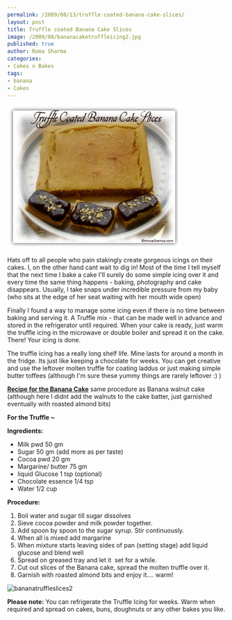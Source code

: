 ```yaml
--- 
permalink: /2009/08/13/truffle-coated-banana-cake-slices/
layout: post
title: Truffle coated Banana Cake Slices
image: /2009/08/bananacaketruffleicing2.jpg
published: true
author: Roma Sharma
categories: 
- Cakes n Bakes
tags:
- banana
- Cakes
---
```

<img class="alignnone size-full wp-image-1773" title="bananacaketruffleicing2" src="/2009/08/bananacaketruffleicing2.jpg" alt="bananacaketruffleicing2" width="400" height="331" />

Hats off to all people who pain stakingly create gorgeous icings on their cakes. I, on the other hand cant wait to dig in! Most of the time I tell myself that the next time I bake a cake I'll surely do some simple icing over it and every time the same thing happens - baking, photography and cake disappears. Usually, I take snaps under incredible pressure from my baby (who sits at the edge of her seat waiting with her mouth wide open)

<!--more-->Finally I found a way to manage some icing even if there is no time between baking and serving it. A Truffle mix - that can be made well in advance and stored in the refrigerator until required. When your cake is ready, just warm the truffle icing in the microwave or double boiler and spread it on the cake. There! Your icing is done.

The truffle icing has a really long shelf life. Mine lasts for around a month in the fridge. Its just like keeping a chocolate for weeks. You can get creative and use the leftover molten truffle for coating laddus or just making simple butter toffees (although I'm sure these yummy things are rarely leftover :) )

<strong><a href="http://romasharma.com/2008/10/banana-walnut-cake/">Recipe for the Banana Cake</a></strong> same procedure as Banana walnut cake (although here I didnt add the walnuts to the cake batter, just garnished eventually with roasted almond bits)

<strong>For the Truffle ~
</strong>

<strong>Ingredients:</strong>
<ul>
	<li>Milk pwd 50 gm</li>
	<li>Sugar 50 gm (add more as per taste)</li>
	<li>Cocoa pwd 20 gm</li>
	<li>Margarine/ butter 75 gm</li>
	<li>liquid Glucose 1 tsp (optional)</li>
	<li>Chocolate essence 1/4 tsp</li>
	<li>Water 1/2 cup</li>
</ul>
<strong>Procedure:</strong>
<ol>
	<li>Boil water and sugar till sugar dissolves</li>
	<li>Sieve cocoa powder and milk powder together.</li>
	<li>Add spoon by spoon to the sugar syrup. Stir continuously.</li>
	<li>When all is mixed add margarine</li>
	<li>When mixture starts leaving sides of pan (setting stage) add liquid glucose and blend well</li>
	<li>Spread on greased tray and let it  set for a while.</li>
	<li>Cut out slices of the Banana cake, spread the molten truffle over it.</li>
	<li>Garnish with roasted almond bits and enjoy it.... warm!</li>
</ol>
<img class="alignnone size-medium wp-image-1781" title="bananatruffleslices2" src="/2009/08/bananatruffleslices2-300x240.jpg" alt="bananatruffleslices2" width="300" height="240" />

<strong>Please note:</strong>
You can refrigerate the Truffle Icing for weeks. Warm when required and spread on cakes, buns, doughnuts or any other bakes you like.
